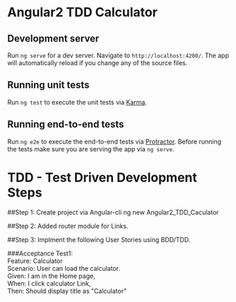 # Angular2 TDD Calculator


## Development server
Run `ng serve` for a dev server. Navigate to `http://localhost:4200/`. The app will automatically reload if you change any of the source files.

## Running unit tests

Run `ng test` to execute the unit tests via [Karma](https://karma-runner.github.io).

## Running end-to-end tests

Run `ng e2e` to execute the end-to-end tests via [Protractor](http://www.protractortest.org/). 
Before running the tests make sure you are serving the app via `ng serve`.

# TDD - Test Driven Development Steps

##Step 1: Create project via Angular-cli 
 ng new Angular2_TDD_Caculator
 
 
##Step 2: Added router module for Links.

##Step 3: Implment the following User Stories using BDD/TDD.

###Acceptance Test1:   
Feature: Calculator  
Scenario: User can load the calculator.  
Given: I am in the Home page,  
When: I click calculator Link,  
Then: Should display title as "Calculator"    



